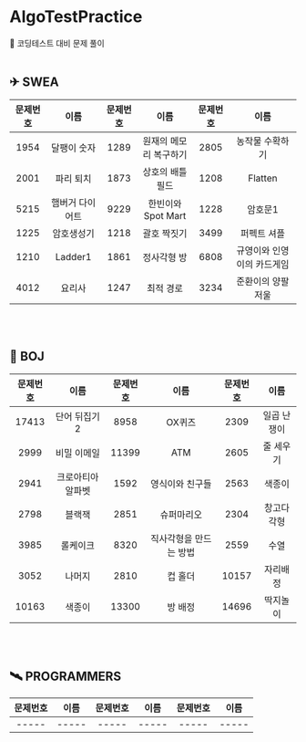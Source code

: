 # AlgoTestPractice

🚩 코딩테스트 대비 문제 풀이<br/><br/>

## ✈ SWEA

| 문제번호 |      이름       | 문제번호 |          이름          | 문제번호 |            이름            |
| :------: | :-------------: | :------: | :--------------------: | :------: | :------------------------: |
|   1954   |   달팽이 숫자   |   1289   | 원재의 메모리 복구하기 |   2805   |      농작물 수확하기       |
|   2001   |    파리 퇴치    |   1873   |    상호의 배틀필드     |   1208   |          Flatten           |
|   5215   | 햄버거 다이어트 |   9229   |   한빈이와 Spot Mart   |   1228   |          암호문1           |
|   1225   |   암호생성기    |   1218   |      괄호 짝짓기       |   3499   |        퍼펙트 셔플         |
|   1210   |     Ladder1     |   1861   |      정사각형 방       |   6808   | 규영이와 인영이의 카드게임 |
|   4012   |     요리사      |   1247   |       최적 경로        |   3234   |     준환이의 양팔저울      |

<br/><br/>

## 🚀 BOJ

| 문제번호 | 이름  | 문제번호 | 이름  | 문제번호 | 이름  |
| :------: | :---: | :------: | :---: | :------: | :---: |
|  17413   | 단어 뒤집기2 |  8958   | OX퀴즈 |  2309   | 일곱 난쟁이 |
|  2999   | 비밀 이메일 |  11399   | ATM |  2605   | 줄 세우기 |
|  2941   | 크로아티아 알파벳 |  1592   | 영식이와 친구들 |  2563   | 색종이 |
|  2798   | 블랙잭 |  2851   | 슈퍼마리오 |  2304   | 창고다각형 |
|  3985   | 롤케이크 |  8320   | 직사각형을 만드는 방법 |  2559   | 수열 |
|  3052   | 나머지 |  2810   | 컵 홀더 |  10157   | 자리배정 |
|  10163   | 색종이 |  13300   | 방 배정 |  14696   | 딱지놀이 |

<br/><br/>

## 🛰 PROGRAMMERS

| 문제번호 | 이름  | 문제번호 | 이름  | 문제번호 | 이름  |
| :------: | :---: | :------: | :---: | :------: | :---: |
|  -----   | ----- |  -----   | ----- |  -----   | ----- |
